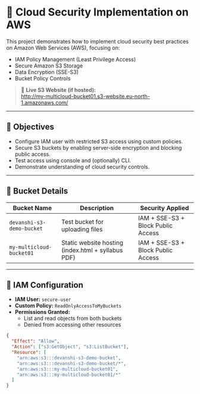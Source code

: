 # 🔐 Cloud Security Implementation on AWS

This project demonstrates how to implement cloud security best practices on Amazon Web Services (AWS), focusing on:

- IAM Policy Management (Least Privilege Access)
- Secure Amazon S3 Storage
- Data Encryption (SSE-S3)
- Bucket Policy Controls

> 🔗 **Live S3 Website (if hosted):**  
> http://my-multicloud-bucket01.s3-website.eu-north-1.amazonaws.com/

---

## 📌 Objectives

- Configure IAM user with restricted S3 access using custom policies.
- Secure S3 buckets by enabling server-side encryption and blocking public access.
- Test access using console and (optionally) CLI.
- Demonstrate understanding of cloud security controls.

---

## 📁 Bucket Details

| Bucket Name                 | Description                       | Security Applied     |
|----------------------------|-----------------------------------|----------------------|
| `devanshi-s3-demo-bucket`  | Test bucket for uploading files   | IAM + SSE-S3 + Block Public Access |
| `my-multicloud-bucket01`   | Static website hosting (index.html + syllabus PDF) | IAM + SSE-S3 + Block Public Access |

---

## 🔐 IAM Configuration

- **IAM User:** `secure-user`
- **Custom Policy:** `ReadOnlyAccessToMyBuckets`
- **Permissions Granted:**
  - List and read objects from both buckets
  - Denied from accessing other resources

```json
{
  "Effect": "Allow",
  "Action": ["s3:GetObject", "s3:ListBucket"],
  "Resource": [
    "arn:aws:s3:::devanshi-s3-demo-bucket",
    "arn:aws:s3:::devanshi-s3-demo-bucket/*",
    "arn:aws:s3:::my-multicloud-bucket01",
    "arn:aws:s3:::my-multicloud-bucket01/*"
  ]
}

